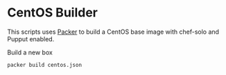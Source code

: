 CentOS Builder
==============
This scripts uses [Packer](http://www.packer.io/) to build a CentOS base image with chef-solo and
Pupput enabled. 

Build a new box
```bash
packer build centos.json
```


